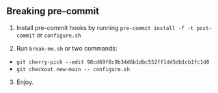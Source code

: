 ## Breaking pre-commit

1. Install pre-commit hooks by running `pre-commit install -f -t post-commit` or `configure.sh`

2. Run `break-me.sh` or two commands:
  * `git cherry-pick --edit 98cd69f8c9b34d6b1dbc552ff1dd5db1cb1fc1d0`
  * `git checkout new-main -- configure.sh`

3. Enjoy.
